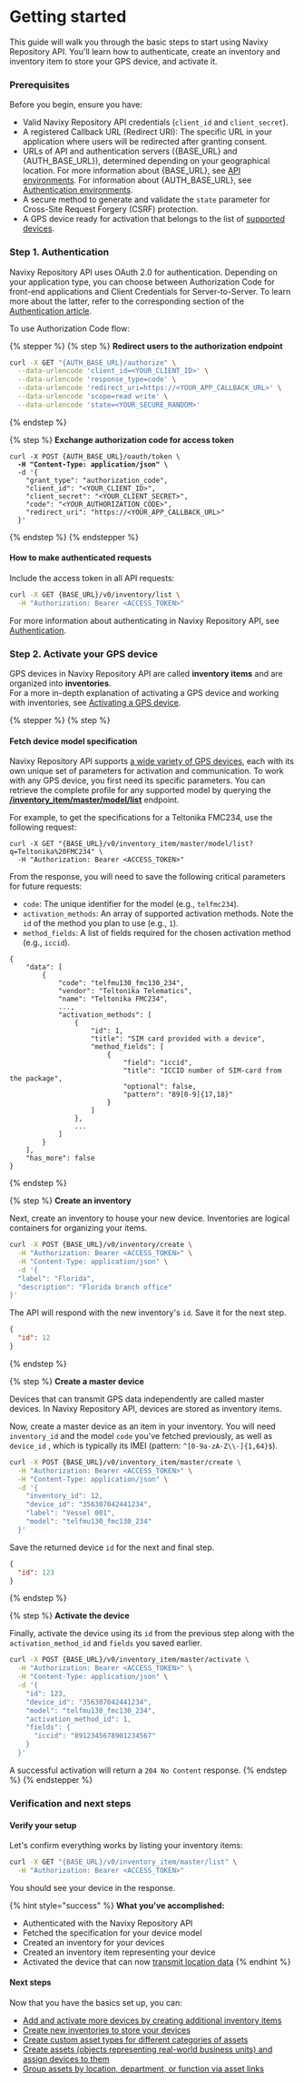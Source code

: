 # Getting started

This guide will walk you through the basic steps to start using Navixy Repository API. You'll learn how to authenticate, create an inventory and inventory item to store your GPS device, and activate it.

### Prerequisites

Before you begin, ensure you have:

* Valid Navixy Repository API credentials (`client_id` and `client_secret`).
* A registered Callback URL (Redirect URI): The specific URL in your application where users will be redirected after granting consent.
* URLs of API and authentication servers ({BASE\_URL} and {AUTH\_BASE\_URL}), determined depending on your geographical location. For more information about {BASE\_URL}, see [API environments](technical-reference.md#api-environments). For information about {AUTH\_BASE\_URL}, see [Authentication environments](authentication.md#authentication-urls).
* A secure method to generate and validate the `state` parameter for Cross-Site Request Forgery (CSRF) protection.
* A GPS device ready for activation that belongs to the list of [supported devices](https://www.navixy.com/devices/).

### Step 1. Authentication

Navixy Repository API uses OAuth 2.0 for authentication. Depending on your application type, you can choose between Authorization Code for front-end applications and Client Credentials for Server-to-Server. To learn more about the latter, refer to the corresponding section of the [Authentication article](authentication.md#for-server-to-server-communication).

To use Authorization Code flow:

{% stepper %}
{% step %}
**Redirect users to the authorization endpoint**

```bash
curl -X GET "{AUTH_BASE_URL}/authorize" \
  --data-urlencode 'client_id=<YOUR_CLIENT_ID>' \
  --data-urlencode 'response_type=code' \
  --data-urlencode 'redirect_uri=https://<YOUR_APP_CALLBACK_URL>' \
  --data-urlencode 'scope=read write' \
  --data-urlencode 'state=<YOUR_SECURE_RANDOM>'
```
{% endstep %}

{% step %}
**Exchange authorization code for access token**

<pre class="language-bash"><code class="lang-bash">curl -X POST {AUTH_BASE_URL}/oauth/token \
<strong>  -H "Content-Type: application/json" \
</strong>  -d '{
    "grant_type": "authorization_code",
    "client_id": "&#x3C;YOUR_CLIENT_ID>",
    "client_secret": "&#x3C;YOUR_CLIENT_SECRET>",
    "code": "&#x3C;YOUR_AUTHORIZATION_CODE>",
    "redirect_uri": "https://&#x3C;YOUR_APP_CALLBACK_URL>"
  }'
</code></pre>
{% endstep %}
{% endstepper %}

#### How to make authenticated requests

Include the access token in all API requests:

```bash
curl -X GET {BASE_URL}/v0/inventory/list \
  -H "Authorization: Bearer <ACCESS_TOKEN>"
```

For more information about authenticating in Navixy Repository API, see [Authentication](authentication.md).

### Step 2. Activate your GPS device

GPS devices in Navixy Repository API are called **inventory items** and are organized into **inventories**.\
For a more in-depth explanation of activating a GPS device and working with inventories, see [Activating a GPS device](guides/activating-a-gps-device.md).

{% stepper %}
{% step %}
#### Fetch device model specification

Navixy Repository API supports [a wide variety of GPS devices](https://www.navixy.com/devices/), each with its own unique set of parameters for activation and communication. To work with any GPS device, you first need its specific parameters. You can retrieve the complete profile for any supported model by querying the [**/inventory\_item/master/model/list**](broken-reference) endpoint.

For example, to get the specifications for a Teltonika FMC234, use the following request:

```
curl -X GET "{BASE_URL}/v0/inventory_item/master/model/list?q=Teltonika%20FMC234" \
  -H "Authorization: Bearer <ACCESS_TOKEN>"
```

From the response, you will need to save the following critical parameters for future requests:

* `code`: The unique identifier for the model (e.g., `telfmc234`).
* `activation_methods`: An array of supported activation methods. Note the `id` of the method you plan to use (e.g., `1`).
* `method_fields`: A list of fields required for the chosen activation method (e.g., `iccid`).

```
{
    "data": [
        {
            "code": "telfmu130_fmc130_234",
            "vendor": "Teltonika Telematics",
            "name": "Teltonika FMC234",
            ...,
            "activation_methods": [
                {
                    "id": 1,
                    "title": "SIM card provided with a device",
                    "method_fields": [
                        {
                            "field": "iccid",
                            "title": "ICCID number of SIM-card from the package",
                            "optional": false,
                            "pattern": "89[0-9]{17,18}"
                        }
                    ]
                },
                ...
            ]
        }
    ],
    "has_more": false
}
```
{% endstep %}

{% step %}
**Create an inventory**

Next, create an inventory to house your new device. Inventories are logical containers for organizing your items.

```bash
curl -X POST {BASE_URL}/v0/inventory/create \
  -H "Authorization: Bearer <ACCESS_TOKEN>" \
  -H "Content-Type: application/json" \
  -d '​{
  "label": "Florida",
  "description": "Florida branch office"​
​}'
```

The API will respond with the new inventory's `id`. Save it for the next step.

```json
{
  "id": 12
}
```
{% endstep %}

{% step %}
**Create a master device**

Devices that can transmit GPS data independently are called master devices. In Navixy Repository API, devices are stored as inventory items.

Now, create a master device as an item in your inventory. You will need `inventory_id` and the model `code` you've fetched previously, as well as `device_id` , which is typically its IMEI (pattern: `^[0-9a-zA-Z\\-]{1,64}$`).

```bash
curl -X POST {BASE_URL}/v0/inventory_item/master/create \
  -H "Authorization: Bearer <ACCESS_TOKEN>" \
  -H "Content-Type: application/json" \
  -d '{
    "inventory_id": 12,
    "device_id": "356307042441234",
    "label": "Vessel 001",
    "model": "telfmu130_fmc130_234"
  }'
```

Save the returned device `id` for the next and final step.

```json
{
  "id": 123
}
```
{% endstep %}

{% step %}
**Activate the device**

Finally, activate the device using its `id` from the previous step along with the `activation_method_id` and `fields` you saved earlier.

```bash
curl -X POST {BASE_URL}/v0/inventory_item/master/activate \
  -H "Authorization: Bearer <ACCESS_TOKEN>" \
  -H "Content-Type: application/json" \
  -d '{
    "id": 123,
    "device_id": "356307042441234",
    "model": "telfmu130_fmc130_234",
    "activation_method_id": 1,
    "fields": {​
      "iccid": "8912345678901234567"
    }
  }'
```

A successful activation will return a `204 No Content` response.
{% endstep %}
{% endstepper %}

### Verification and next steps

#### Verify your setup

Let's confirm everything works by listing your inventory items:

```bash
curl -X GET "{BASE_URL}/v0/inventory_item/master/list" \
  -H "Authorization: Bearer <ACCESS_TOKEN>"
```

You should see your device in the response.

{% hint style="success" %}
**What you've accomplished:**

* Authenticated with the Navixy Repository API
* Fetched the specification for your device model
* Created an inventory for your devices
* Created an inventory item representing your device
* Activated the device that can now [transmit location data](guides/activating-a-gps-device.md#how-to-use-the-data-transmitted-by-the-device)
{% endhint %}

#### Next steps

Now that you have the basics set up, you can:

* [Add and activate more devices by creating additional inventory items](guides/activating-a-gps-device.md)
* [Create new inventories to store your devices](guides/activating-a-gps-device.md#step-2.-create-an-inventory)
* [Create custom asset types for different categories of assets](guides/creating-a-custom-asset.md#step-1.-create-an-asset-type)
* [Create assets (objects representing real-world business units) and assign devices to them](guides/creating-a-custom-asset.md#step-3.-create-an-asset)
* [Group assets by location, department, or function via asset links](getting-started.md#step-4.-organize-assets-with-asset-links)
